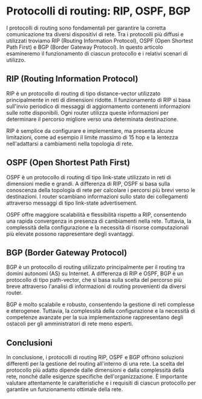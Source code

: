 # Protocolli di routing: RIP, OSPF, BGP

I protocolli di routing sono fondamentali per garantire la corretta comunicazione tra diversi dispositivi di rete. Tra i protocolli più diffusi e utilizzati troviamo RIP (Routing Information Protocol), OSPF (Open Shortest Path First) e BGP (Border Gateway Protocol). In questo articolo esamineremo il funzionamento di ciascun protocollo e i relativi scenari di utilizzo.

## RIP (Routing Information Protocol)

RIP è un protocollo di routing di tipo distance-vector utilizzato principalmente in reti di dimensioni ridotte. Il funzionamento di RIP si basa sull'invio periodico di messaggi di aggiornamento contenenti informazioni sulle rotte disponibili. Ogni router utilizza queste informazioni per determinare il percorso migliore verso una determinata destinazione.

RIP è semplice da configurare e implementare, ma presenta alcune limitazioni, come ad esempio il limite massimo di 15 hop e la lentezza nell'adattarsi a cambiamenti nella topologia di rete.

## OSPF (Open Shortest Path First)

OSPF è un protocollo di routing di tipo link-state utilizzato in reti di dimensioni medie e grandi. A differenza di RIP, OSPF si basa sulla conoscenza della topologia di rete per calcolare i percorsi più brevi verso le destinazioni. I router scambiano informazioni sullo stato dei collegamenti attraverso messaggi di tipo link-state advertisement.

OSPF offre maggiore scalabilità e flessibilità rispetto a RIP, consentendo una rapida convergenza in presenza di cambiamenti nella rete. Tuttavia, la complessità della configurazione e la necessità di risorse computazionali più elevate possono rappresentare degli svantaggi.

## BGP (Border Gateway Protocol)

BGP è un protocollo di routing utilizzato principalmente per il routing tra domini autonomi (AS) su Internet. A differenza di RIP e OSPF, BGP è un protocollo di tipo path-vector, che si basa sulla scelta del percorso più breve attraverso l'analisi di informazioni di routing provenienti da diversi router.

BGP è molto scalabile e robusto, consentendo la gestione di reti complesse e eterogenee. Tuttavia, la complessità della configurazione e la necessità di competenze avanzate per la sua implementazione rappresentano degli ostacoli per gli amministratori di rete meno esperti.

## Conclusioni

In conclusione, i protocolli di routing RIP, OSPF e BGP offrono soluzioni differenti per la gestione del routing all'interno di una rete. La scelta del protocollo più adatto dipende dalle dimensioni e dalla complessità della rete, nonché dalle esigenze specifiche dell'organizzazione. È importante valutare attentamente le caratteristiche e i requisiti di ciascun protocollo per garantire un funzionamento ottimale della rete.
